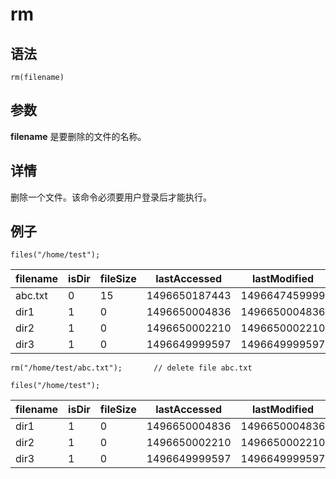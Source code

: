 # rm

## 语法

`rm(filename)`

## 参数

**filename** 是要删除的文件的名称。

## 详情

删除一个文件。该命令必须要用户登录后才能执行。

## 例子

```
files("/home/test");
```

| filename | isDir | fileSize | lastAccessed | lastModified |
| --- | --- | --- | --- | --- |
| abc.txt | 0 | 15 | 1496650187443 | 1496647459999 |
| dir1 | 1 | 0 | 1496650004836 | 1496650004836 |
| dir2 | 1 | 0 | 1496650002210 | 1496650002210 |
| dir3 | 1 | 0 | 1496649999597 | 1496649999597 |

```
rm("/home/test/abc.txt");       // delete file abc.txt

files("/home/test");
```

| filename | isDir | fileSize | lastAccessed | lastModified |
| --- | --- | --- | --- | --- |
| dir1 | 1 | 0 | 1496650004836 | 1496650004836 |
| dir2 | 1 | 0 | 1496650002210 | 1496650002210 |
| dir3 | 1 | 0 | 1496649999597 | 1496649999597 |

